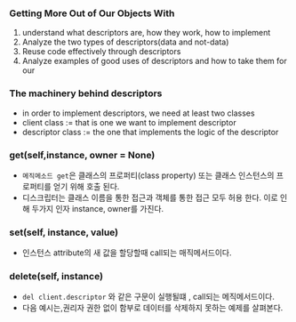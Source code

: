 
### Getting More Out of Our Objects With
1. understand what descriptors are, how they work, how to implement 
2. Analyze the two types of descriptors(data and not-data)
3. Reuse code effectively through descriptors
4. Analyze examples of good uses of descriptors and how to take them for our 


### The machinery behind descriptors
- in order to implement descriptors, we need at least two classes
- client class := that is one we want to implement descriptor
- descriptor class := the one that implements the logic of the descriptor


### __get__(self,instance, owner = None)
- `메직메소드 get`은  클래스의 프로퍼티(class property) 또는 클래스 인스턴스의 프로퍼티를 얻기 위해 호출 된다.
- 디스크립터는 클래스 이름을 통한 접근과 객체를 통한 접근 모두 허용 한다. 이로 인해 두가지 인자 instance, owner를 가진다.

### __set__(self, instance, value)
- 인스턴스 attribute의 새 값을 할당할때 call되는 매직메서드이다.


### __delete__(self, instance)
- `del client.descriptor` 와 같은 구문이 실행될떄 , call되는 메직메서드이다.
- 다음 예시는,권리자 권한 없이 함부로 데이터를 삭제하지 못하는 예제를 살펴본다.

